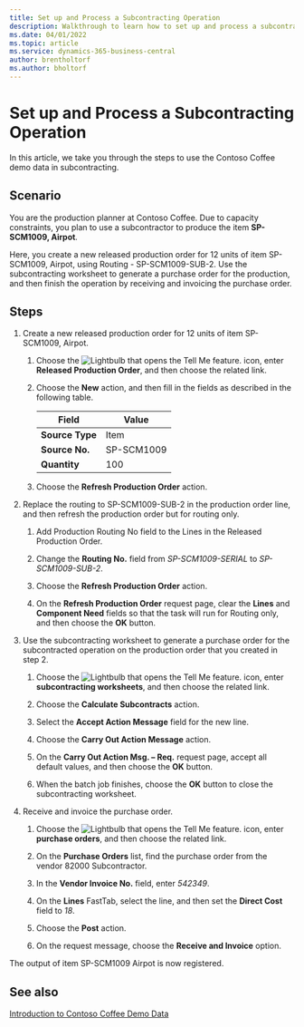 ```yaml
---
title: Set up and Process a Subcontracting Operation
description: Walkthrough to learn how to set up and process a subcontracting operation in Business Central.
ms.date: 04/01/2022
ms.topic: article
ms.service: dynamics-365-business-central
author: brentholtorf
ms.author: bholtorf
---
```


# <a name="set-up-and-process-a-subcontracting-operation"></a>Set up and Process a Subcontracting Operation

In this article, we take you through the steps to use the Contoso Coffee demo data in subcontracting.

## <a name="scenario"></a>Scenario

You are the production planner at Contoso Coffee. Due to capacity constraints, you plan to use a subcontractor to produce the item **SP-SCM1009, Airpot**.

Here, you create a new released production order for 12 units of item SP-SCM1009, Airpot, using Routing - SP-SCM1009-SUB-2. Use the subcontracting worksheet to generate a purchase order for the production, and then finish the operation by receiving and invoicing the purchase order.

## <a name="steps"></a>Steps

1. Create a new released production order for 12 units of item SP-SCM1009, Airpot.

    1. Choose the ![Lightbulb that opens the Tell Me feature.](../../media/ui-search/search_small.png "Tell me what you want to do") icon, enter **Released Production Order**, and then choose the related link.  

    2. Choose the **New** action, and then fill in the fields as described in the following table.  

        |Field  |Value  |
        |---------|---------|
        |**Source Type** |Item|
        |**Source No.** |SP-SCM1009|
        |**Quantity** |100|
    3. Choose the **Refresh Production Order** action.  

2. Replace the routing to SP-SCM1009-SUB-2 in the production order line, and then refresh the production order but for routing only.  

    1. Add Production Routing No field to the Lines in the Released Production Order.<!--in code, this is marked as visible=false-->

    2. Change the **Routing No.** field from *SP-SCM1009-SERIAL* to *SP-SCM1009-SUB-2*.  

    3. Choose the **Refresh Production Order** action.  

    4. On the **Refresh Production Order** request page, clear the **Lines** and **Component Need** fields so that the task will run for Routing only, and then choose the **OK** button.

3. Use the subcontracting worksheet to generate a purchase order for the subcontracted operation on the production order that you created in step 2.  

    1. Choose the ![Lightbulb that opens the Tell Me feature.](../../media/ui-search/search_small.png "Tell me what you want to do") icon, enter **subcontracting worksheets**, and then choose the related link.  

    2. Choose the **Calculate Subcontracts** action.

    3. Select the **Accept Action Message** field for the new line.

    4. Choose the **Carry Out Action Message** action.  

    5. On the **Carry Out Action Msg. – Req.** request page, accept all default values, and then choose the **OK** button.

    6. When the batch job finishes, choose the **OK** button to close the subcontracting worksheet.  

4. Receive and invoice the purchase order.  

    1. Choose the ![Lightbulb that opens the Tell Me feature.](../../media/ui-search/search_small.png "Tell me what you want to do") icon, enter **purchase orders**, and then choose the related link.  

    2. On the **Purchase Orders** list, find the purchase order from the vendor 82000 Subcontractor.

    3. In the **Vendor Invoice No.** field, enter *542349*.

    4. On the **Lines** FastTab, select the line, and then set the **Direct Cost** field to *18*.

    5. Choose the **Post** action.  

    6. On the request message, choose the **Receive and Invoice** option.  

The output of item SP-SCM1009 Airpot is now registered.

## <a name="see-also"></a>See also

[Introduction to Contoso Coffee Demo Data](../contoso-coffee-intro.md)  
